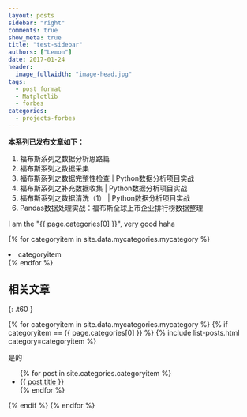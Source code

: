 ```yaml
---
layout: posts
sidebar: "right"
comments: true
show_meta: true
title: "test-sidebar"
authors: ["Lemon"]
date: 2017-01-24
header:
  image_fullwidth: "image-head.jpg"
tags:
  - post format
  - Matplotlib
  - forbes
categories:
  - projects-forbes
---
```




**本系列已发布文章如下：**
1. 福布斯系列之数据分析思路篇
1. 福布斯系列之数据采集
1. 福布斯系列之数据完整性检查 \| Python数据分析项目实战
1. 福布斯系列之补充数据收集 \| Python数据分析项目实战
1. 福布斯系列之数据清洗（1） \| Python数据分析项目实战
1. Pandas数据处理实战：福布斯全球上市企业排行榜数据整理


I am the "{{ page.categories[0] }}", very good haha

{% for categoryitem in site.data.mycategories.mycategory %}
<li> categoryitem </li>
{% endfor %}

## 相关文章
{: .t60 }

{% for categoryitem in site.data.mycategories.mycategory %}
{% if categoryitem == {{ page.categories[0] }} %}
{% include list-posts.html category=categoryitem %}

是的

<ul>
    {% for post in site.categories.categoryitem %}
    <li><a href="{{ site.url }}{{ site.baseurl }}{{ post.url }}">{{ post.title }}</a></li>
    {% endfor %}
</ul>

{% endif %}
{% endfor %}
